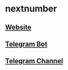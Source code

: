 # nextnumber

## [Website](https://nextnumber.ir)

## [Telegram Bot](https://t.me/nextnumber_bot)

## [Telegram Channel](https://t.me/nextnumber_tl)
